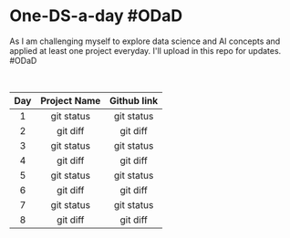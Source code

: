 # One-DS-a-day #ODaD
As I am challenging myself to explore data science and AI concepts and applied at least one project everyday. I'll upload in this repo for updates. #ODaD 

<br>

|      Day     |  Project Name  |  Github link  |
|     :---:    |     :---:      |     :---:     |
|       1      | git status     | git status    |
| 2     | git diff       | git diff      |
| 3   | git status     | git status    |
| 4     | git diff       | git diff      |
| 5   | git status     | git status    |
| 6    | git diff       | git diff      |
| 7   | git status     | git status    |
| 8     | git diff       | git diff      |
